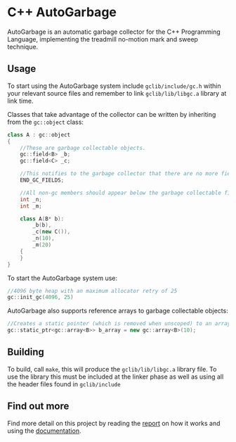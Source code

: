 # C++ AutoGarbage
AutoGarbage is an automatic garbage collector for the C++ Programming Language, implementing the treadmill no-motion mark and sweep technique.

## Usage

To start using the AutoGarbage system include `gclib/include/gc.h` within your relevant source files and remember to link `gclib/lib/libgc.a` library at link time.

Classes that take advantage of the collector can be written by inheriting from the `gc::object` class:

``` C++
class A : gc::object
{
    //These are garbage collectable objects.
    gc::field<B> _b;
    gc::field<C> _c;

    //This notifies to the garbage collector that there are no more fields in the object
    END_GC_FIELDS;

    //All non-gc members should appear below the garbage collectable fields
    int _n;
    int _m;

    class A(B* b):
        _b(b),
        _c(new C()),
        _n(10),
        _m(20)
    {
    }
}
```

To start the AutoGarbage system use:
``` C++
//4096 byte heap with an maximum allocator retry of 25
gc::init_gc(4096, 25)
```

AutoGarbage also supports reference arrays to garbage collectable objects:
``` C++
//Creates a static pointer (which is removed when unscoped) to an array
gc::static_ptr<gc::array<B>> b_array = new gc::array<B>(10);
```

## Building
To build, call `make`, this will produce the `gclib/lib/libgc.a` library file. To use the library this must be included at the linker phase
as well as using all the header files found in `gclib/include`

## Find out more
Find more detail on this project by reading the [report](https://github.com/lyncmi07/AutoGarbage_documentation/blob/master/report.pdf)
on how it works and using the [documentation](https://github.com/lyncmi07/AutoGarbage_documentation/blob/master/documentation.pdf).

